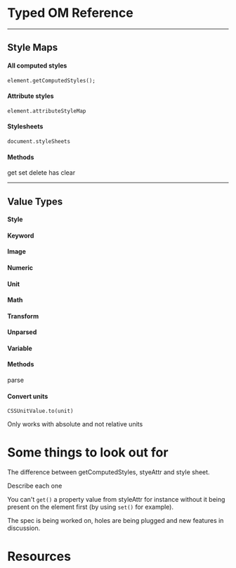 # Typed OM Reference

---

## Style Maps

#### All computed styles

`element.getComputedStyles();`

#### Attribute styles

`element.attributeStyleMap`

#### Stylesheets

`document.styleSheets`

#### Methods

get set delete has clear

---

## Value Types

#### Style
#### Keyword
#### Image
#### Numeric
#### Unit
#### Math
#### Transform
#### Unparsed
#### Variable

#### Methods

parse



#### Convert units

`CSSUnitValue.to(unit)`

Only works with absolute and not relative units


# Some things to look out for

The difference between getComputedStyles, styeAttr and style sheet.

Describe each one

You can't `get()` a property value from styleAttr for instance without it being present on the element first (by using `set()` for example).

The spec is being worked on, holes are being plugged and new features in discussion.

# Resources

